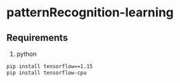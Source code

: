 # patternRecognition-learning

## Requirements  
1. python  
```bash
pip install tensorflow==1.15
pip install tensorflow-cpu
```
